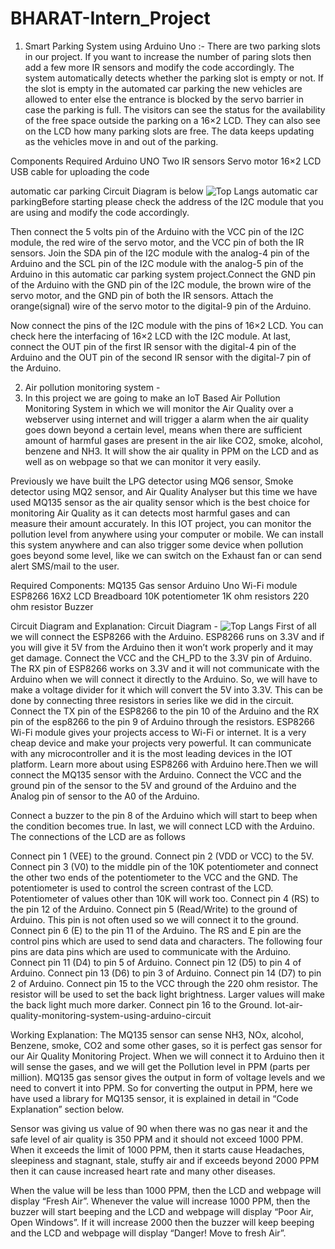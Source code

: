 # BHARAT-Intern_Project
1. Smart Parking System using Arduino Uno :-
There are two parking slots in our project. If you want to increase the number of paring slots then add a few more IR sensors and modify the code accordingly.
The system automatically detects whether the parking slot is empty or not. If the slot is empty in the automated car parking the new vehicles are allowed to enter else the entrance is blocked by the servo barrier in case the parking is full.
The visitors can see the status for the availability of the free space outside the parking on a 16×2 LCD. They can also see on the LCD how many parking slots are free. The data keeps updating as the vehicles move in and out of the parking.

Components Required
Arduino UNO
Two IR sensors
Servo motor
16×2 LCD
USB cable for uploading the code  

automatic car parking Circuit Diagram is below  ![Top Langs](https://github.com/AYUSHSURYAVANSHI/BHARAT-Intern_Project/commit/5557b9d6630c9ba629e31964d086f897f91e46a7)
automatic car parkingBefore starting please check the address of the I2C module that you are using and modify the code accordingly.

Then connect the 5 volts pin of the Arduino with the VCC pin of the I2C module, the red wire of the servo motor, and the VCC pin of both the IR sensors.
Join the SDA pin of the I2C module with the analog-4 pin of the Arduino and the SCL pin of the I2C module with the analog-5 pin of the Arduino in this automatic car parking system project.Connect the GND pin of the Arduino with the GND pin of the I2C module, the brown wire of the servo motor, and the GND pin of both the IR sensors. Attach the orange(signal) wire of the servo motor to the digital-9 pin of the Arduino.

Now connect the pins of the I2C module with the pins of 16×2 LCD.
You can check here the interfacing of 16×2 LCD with the I2C module. At last, connect the OUT pin of the first IR sensor with the digital-4 pin of the Arduino and the OUT pin of the second IR sensor with the digital-7 pin of the Arduino.


2. Air pollution monitoring system -
3. In this project we are going to make an IoT Based Air Pollution Monitoring System in which we will monitor the Air Quality over a webserver using internet and will trigger a alarm when the air quality goes down beyond a certain level, means when there are sufficient amount of harmful gases are present in the air like CO2, smoke, alcohol, benzene and NH3. It will show the air quality in PPM on the LCD and as well as on webpage so that we can monitor it very easily.

Previously we have built the LPG detector using MQ6 sensor, Smoke detector using MQ2 sensor, and Air Quality Analyser but this time we have used MQ135 sensor as the air quality sensor which is the best choice for monitoring Air Quality as it can detects most harmful gases and can measure their amount accurately. In this IOT project, you can monitor the pollution level from anywhere using your computer or mobile. We can install this system anywhere and can also trigger some device when pollution goes beyond some level, like we can switch on the Exhaust fan or can send alert SMS/mail to the user.

Required Components:
MQ135 Gas sensor
Arduino Uno
Wi-Fi module ESP8266
16X2 LCD
Breadboard
10K potentiometer
1K ohm resistors
220 ohm resistor
Buzzer
 
Circuit Diagram and Explanation:
Circuit Diagram - ![Top Langs](https://github.com/AYUSHSURYAVANSHI/BHARAT-Intern_Project/commit/69531cdeb3fede6296779ee55420b6b43859865c)
First of all we will connect the ESP8266 with the Arduino. ESP8266 runs on 3.3V and if you will give it 5V from the Arduino then it won’t work properly and it may get damage. Connect the VCC and the CH_PD to the 3.3V pin of Arduino. The RX pin of ESP8266 works on 3.3V and it will not communicate with the Arduino when we will connect it directly to the Arduino. So, we will have to make a voltage divider for it which will convert the 5V into 3.3V. This can be done by connecting three resistors in series like we did in the circuit. Connect the TX pin of the ESP8266 to the pin 10 of the Arduino and the RX pin of the esp8266 to the pin 9 of Arduino through the resistors.
ESP8266 Wi-Fi module gives your projects access to Wi-Fi or internet. It is a very cheap device and make your projects very powerful. It can communicate with any microcontroller and it is the most leading devices in the IOT platform. Learn more about using ESP8266 with Arduino here.Then we will connect the MQ135 sensor with the Arduino. Connect the VCC and the ground pin of the sensor to the 5V and ground of the Arduino and the Analog pin of sensor to the A0 of the Arduino.

Connect a buzzer to the pin 8 of the Arduino which will start to beep when the condition becomes true.
In last, we will connect LCD with the Arduino. The connections of the LCD are as follows

Connect pin 1 (VEE) to the ground.
Connect pin 2 (VDD or VCC) to the 5V.
Connect pin 3 (V0) to the middle pin of the 10K potentiometer and connect the other two ends of the potentiometer to the VCC and the GND. The potentiometer is used to control the screen contrast of the LCD. Potentiometer of values other than 10K will work too.
Connect pin 4 (RS) to the pin 12 of the Arduino.
Connect pin 5 (Read/Write) to the ground of Arduino. This pin is not often used so we will connect it to the ground.
Connect pin 6 (E) to the pin 11 of the Arduino. The RS and E pin are the control pins which are used to send data and characters.
The following four pins are data pins which are used to communicate with the Arduino.
Connect pin 11 (D4) to pin 5 of Arduino.
Connect pin 12 (D5) to pin 4 of Arduino.
Connect pin 13 (D6) to pin 3 of Arduino.
Connect pin 14 (D7) to pin 2 of Arduino.
Connect pin 15 to the VCC through the 220 ohm resistor. The resistor will be used to set the back light brightness. Larger values will make the back light much more darker.
Connect pin 16 to the Ground.
Iot-air-quality-monitoring-system-using-arduino-circuit

Working Explanation:
The MQ135 sensor can sense NH3, NOx, alcohol, Benzene, smoke, CO2 and some other gases, so it is perfect gas sensor for our Air Quality Monitoring Project. When we will connect it to Arduino then it will sense the gases, and we will get the Pollution level in PPM (parts per million). MQ135 gas sensor gives the output in form of voltage levels and we need to convert it into PPM. So for converting the output in PPM, here we have used a library for MQ135 sensor, it is explained in detail in “Code Explanation” section below.

Sensor was giving us value of 90 when there was no gas near it and the safe level of air quality is 350 PPM and it should not exceed 1000 PPM. When it exceeds the limit of 1000 PPM, then it starts cause Headaches, sleepiness and stagnant, stale, stuffy air and if exceeds beyond 2000 PPM then it can cause increased heart rate and many other diseases.

When the value will be less than 1000 PPM, then the LCD and webpage will display “Fresh Air”.  Whenever the value will increase 1000 PPM, then the buzzer will start beeping and the LCD and webpage will display “Poor Air, Open Windows”. If it will increase 2000 then the buzzer will keep beeping and the LCD and webpage will display “Danger! Move to fresh Air”.

